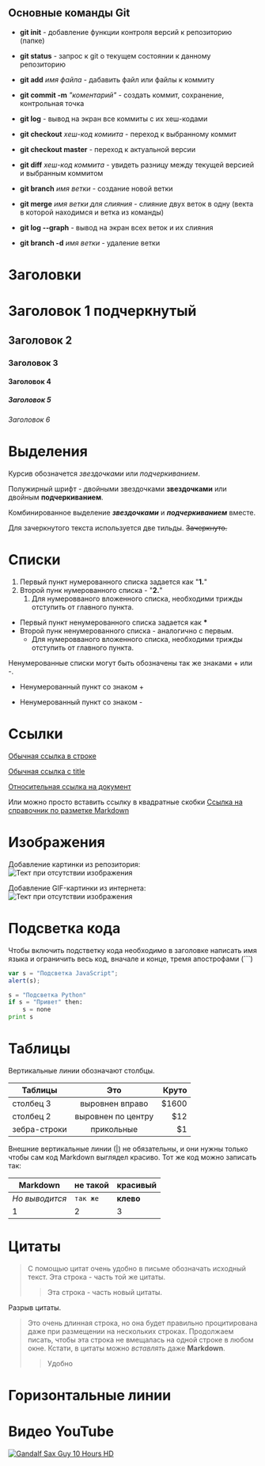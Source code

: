 ## **Основные команды Git**

* **git init** - добавление функции контроля версий к репозиторию (папке)

* **git status** - запрос к git о текущем состоянии к данному репозиторию 

* **git add** *имя файла* - дабавить файл или файлы к коммиту 

* **git commit -m** *"коментарий"* - создать коммит, сохранение, контрольная точка 

* **git log** - вывод на экран все коммиты с их хеш-кодами 

* **git checkout** _хеш-код комиита_ - переход к выбранному коммит 

* __git checkout master__ - переход к актуальной версии 

* **git diff** _хеш-код коммита_ - увидеть разницу между текущей версией и выбранным коммитом

* **git branch** *имя ветки* - создание новой ветки

* **git merge** *имя ветки для слияния* - слияние двух веток в одну (векта в которой находимся и ветка из команды)

* **git log --graph** - вывод на экран всех веток и их слияния

* **git branch -d** *имя ветки* - удаление ветки

# Заголовки 

# Заголовок 1 подчеркнутый
## Заголовок 2
### Заголовок 3
#### Заголовок 4
##### Заголовок 5
###### Заголовок 6

# Выделения

Курсив обозначется *звездочками* или _подчеркиванием_. 

Полужирный шрифт - двойными звездочками **звездочками** или двойным __подчеркиванием__.

Комбинированное выделение **_звездочками_** и __*подчеркиванием*__ вместе.

Для зачеркнутого текста используется две тильды. ~~Зачеркнуто.~~

# Списки 

1. Первый пункт нумерованного списка задается как "**1.**"
2. Второй пунк нумерованного списка - "**2.**"
   1. Для нумеровваного вложенного списка, необходими трижды отступить от главного пункта.

* Первый пункт ненумерованного списка задается как __*__
* Второй пунк ненумерованного списка - аналогично с первым.
   * Для нумеровваного вложенного списка, необходими трижды отступить от главного пункта.

Ненумерованные списки могут быть обозначены так же знаками + или -.

+ Ненумерованный пункт со знаком +
- Ненумерованный пункт со знаком -
 
# Ссылки

[Обычная ссылка в строке](https://www.google.com)

[Обычная ссылка с title](https://www.google.com "Сайт Google")

[Относительная ссылка на документ](Hello_world.txt)

Или можно просто вставить ссылку в квадратные скобки [Ссылка на cправочник по разметке Markdown]

[Ссылка на cправочник по разметке Markdown]: https://docs.microsoft.com/ru-ru/contribute/markdown-reference

# Изображения

Добавление картинки из репозитория:
![Тект при отсутствии изображения](How-Machines-Learn.png "Это я")

Добавление GIF-картинки из интернета:
![Тект при отсутствии изображения](https://i.yapx.cc/HRHJQ.gif "И это тоже я")

# Подсветка кода

Чтобы включить подстветку кода необходимо в заголовке написать имя языка и ограничить весь код, вначале и конце, тремя апострофами  (```)
```javascript
var s = "Подсветка JavaScript";
alert(s);
```
 
```python
s = "Подсветка Python"
if s = "Привет" then:
    s = none
print s
```

# Таблицы 

Вертикальные линии обозначают столбцы.

  | Таблицы       | Это                | Круто |
  | ------------- |:------------------:| -----:|
  | столбец 3     | выровнен вправо    | $1600 |
  | столбец 2     | выровнен по центру |   $12 |
  | зебра-строки  | прикольные         |    $1 |

Внешние вертикальные линии (|) не обязательны, и они нужны только чтобы сам код Markdown выглядел красиво. Тот же код можно записать так:

Markdown | не такой | красивый
| --- | --- | --- |
*Но выводится* | `так же` | **клево**
1 | 2 | 3

# Цитаты 

> С помощью цитат очень удобно в письме обозначать исходный текст.
> Эта строка - часть той же цитаты.
>> Эта строка - часть новый цитаты.

Разрыв цитаты.

> Это очень длинная строка, но она будет правильно процитирована даже при размещении на нескольких строках. Продолжаем писать, чтобы эта строка не вмещалась на одной строке в любом окне. Кстати, в цитаты можно *вставлять* даже **Markdown**.
>> Удобно 

# Горизонтальные линии 

# Видео YouTube

[![Gandalf Sax Guy 10 Hours HD](https://img.youtube.com/vi/G1IbRujko-A/0.jpg)](https://youtu.be/G1IbRujko-A "Gandalf Sax Guy 10 Hours HD")